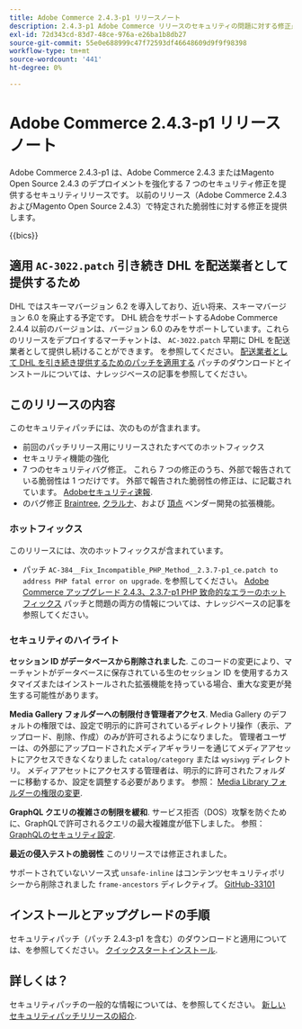 ```yaml
---
title: Adobe Commerce 2.4.3-p1 リリースノート
description: 2.4.3-p1 Adobe Commerce リリースのセキュリティの問題に対する修正点について説明します。
exl-id: 72d343cd-83d7-48ce-976a-e26ba1b8db27
source-git-commit: 55e0e688999c47f72593df46648609d9f9f98398
workflow-type: tm+mt
source-wordcount: '441'
ht-degree: 0%

---
```


# Adobe Commerce 2.4.3-p1 リリースノート

Adobe Commerce 2.4.3-p1 は、Adobe Commerce 2.4.3 またはMagento Open Source 2.4.3 のデプロイメントを強化する 7 つのセキュリティ修正を提供するセキュリティリリースです。 以前のリリース（Adobe Commerce 2.4.3 およびMagento Open Source 2.4.3）で特定された脆弱性に対する修正を提供します。

{{bics}}

## 適用 `AC-3022.patch` 引き続き DHL を配送業者として提供するため

DHL ではスキーマバージョン 6.2 を導入しており、近い将来、スキーマバージョン 6.0 を廃止する予定です。 DHL 統合をサポートするAdobe Commerce 2.4.4 以前のバージョンは、バージョン 6.0 のみをサポートしています。これらのリリースをデプロイするマーチャントは、 `AC-3022.patch` 早期に DHL を配送業者として提供し続けることができます。 を参照してください。 [配送業者として DHL を引き続き提供するためのパッチを適用する](https://support.magento.com/hc/en-us/articles/7707818131597-Apply-a-patch-to-continue-offering-DHL-as-shipping-carrier) パッチのダウンロードとインストールについては、ナレッジベースの記事を参照してください。

## このリリースの内容

このセキュリティパッチには、次のものが含まれます。

* 前回のパッチリリース用にリリースされたすべてのホットフィックス
* セキュリティ機能の強化
* 7 つのセキュリティバグ修正。 これら 7 つの修正のうち、外部で報告されている脆弱性は 1 つだけです。 外部で報告された脆弱性の修正は、に記載されています。 [Adobeセキュリティ速報](https://helpx.adobe.com/security/products/magento/apsb21-86.html).
* のバグ修正 [Braintree](https://experienceleague.adobe.com/docs/commerce-admin/stores-sales/payments/braintree.html), [クラルナ](https://marketplace.magento.com/klarna-m2-klarna.html)、および [頂点](https://marketplace.magento.com/vertexinc-vertex-tax-module.html) ベンダー開発の拡張機能。

### ホットフィックス

このリリースには、次のホットフィックスが含まれています。

* パッチ `AC-384__Fix_Incompatible_PHP_Method__2.3.7-p1_ce.patch to address PHP fatal error on upgrade`. を参照してください。 [Adobe Commerce アップグレード 2.4.3、2.3.7-p1 PHP 致命的なエラーのホットフィックス](https://support.magento.com/hc/en-us/articles/4408021533069-Adobe-Commerce-upgrade-2-4-3-2-3-7-p1-PHP-Fatal-error-Hotfix) パッチと問題の両方の情報については、ナレッジベースの記事を参照してください。

### セキュリティのハイライト

**セッション ID がデータベースから削除されました**. このコードの変更により、マーチャントがデータベースに保存されている生のセッション ID を使用するカスタマイズまたはインストールされた拡張機能を持っている場合、重大な変更が発生する可能性があります。 <!-- MC-40976-->

**Media Gallery フォルダーへの制限付き管理者アクセス**. Media Gallery のデフォルトの権限では、設定で明示的に許可されているディレクトリ操作（表示、アップロード、削除、作成）のみが許可されるようになりました。 管理者ユーザーは、の外部にアップロードされたメディアギャラリーを通じてメディアアセットにアクセスできなくなりました `catalog/category` または `wysiwyg` ディレクトリ。 メディアアセットにアクセスする管理者は、明示的に許可されたフォルダーに移動するか、設定を調整する必要があります。 参照： [Media Library フォルダーの権限の変更](https://developer.adobe.com/commerce/php/tutorials/backend/modify-image-library-permissions/). <!-- B2B-1897-->

**GraphQL クエリの複雑さの制限を緩和**. サービス拒否（DOS）攻撃を防ぐために、GraphQLで許可されるクエリの最大複雑度が低下しました。 参照： [GraphQLのセキュリティ設定](https://devdocs.magento.com/guides/v2.4/graphql/security-configuration.html). <!-- PWA-1700-->

**最近の侵入テストの脆弱性** このリリースでは修正されました。 <!-- MC-42431-->

サポートされていないソース式 `unsafe-inline` はコンテンツセキュリティポリシーから削除されました `frame-ancestors` ディレクティブ。 [GitHub-33101](https://github.com/magento/magento2/issues/33101)<!-- MC-42632-->

## インストールとアップグレードの手順

セキュリティパッチ（パッチ 2.4.3-p1 を含む）のダウンロードと適用については、を参照してください。 [クイックスタートインストール](../../../installation/composer.md).

## 詳しくは？

セキュリティパッチの一般的な情報については、を参照してください。 [新しいセキュリティパッチリリースの紹介](https://community.magento.com/t5/Magento-DevBlog/Introducing-the-New-Security-Patch-Release/ba-p/141287).
